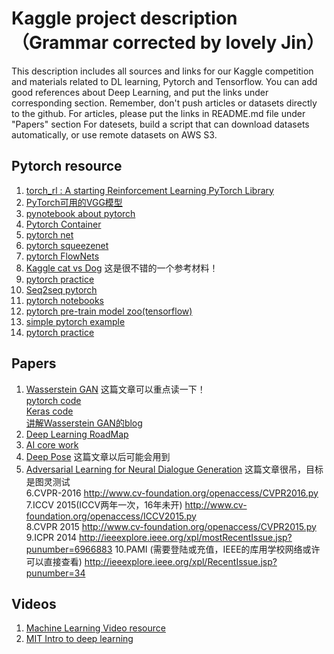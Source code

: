 # Kaggle project description（Grammar corrected by lovely Jin）
This description includes all sources and links for our Kaggle competition and materials related to DL learning, Pytorch and Tensorflow. 
You can add good references about Deep Learning, and put the links under corresponding section.
Remember, don't push articles or datasets directly to the github.
For articles, please put the links in README.md file under "Papers" section
For datesets, build a script that can download datasets automatically, or use remote datasets on AWS S3.


## Pytorch resource

1. [torch_rl : A starting Reinforcement Learning PyTorch Library](https://github.com/ludc/rl)
2. [PyTorch可用的VGG模型](https://github.com/jcjohnson/pytorch-vgg)
3. [pynotebook about pytorch](https://github.com/pytorch)
4. [Pytorch Container](https://github.com/amdegroot/pytorch-containers)
5. [pytorch net](https://github.com/pytorch/tnt)
6. [pytorch squeezenet](https://github.com/gsp-27/pytorch_Squeezenet)
7. [pytorch FlowNets](https://github.com/ClementPinard/FlowNetPytorch)
8. [Kaggle cat vs Dog](https://github.com/desimone/pytorch-cat-vs-dogs) 这是很不错的一个参考材料！
9. [pytorch practice](https://github.com/napsternxg/pytorch-practice)
10. [Seq2seq pytorch](https://github.com/popol1991/seq2seq-pytorch-example)
11. [pytorch notebooks](https://github.com/thomlake/pytorch-notebooks)
12. [pytorch pre-train model zoo(tensorflow)](https://github.com/Cadene/tensorflow-model-zoo.torch)
13. [simple pytorch example](https://github.com/jcjohnson/pytorch-examples)
14. [pytorch practice](https://github.com/spro/practical-pytorch)



## Papers

1. [Wasserstein GAN](https://arxiv.org/abs/1701.07875) 这篇文章可以重点读一下！   
   [pytorch code](https://gist.github.com/soumith/71995cecc5b99cda38106ad64503cee3)     
   [Keras code](https://github.com/tdeboissiere/DeepLearningImplementations/tree/master/WassersteinGAN)   
   [讲解Wasserstein GAN的blog](http://mp.weixin.qq.com/s/zSKUpVpnHSbfY82cTKmPfQ)
2. [Deep Learning RoadMap](https://github.com/songrotek/Deep-Learning-Papers-Reading-Roadmap)
3. [AI core work](https://github.com/ceobillionaire/WHAT-AI-CAN-DO-FOR-YOU)
4. [Deep Pose](https://github.com/mitmul/deeppose) 这篇文章以后可能会用到
5. [Adversarial Learning for Neural Dialogue Generation](https://arxiv.org/pdf/1701.06547.pdf) 这篇文章很吊，目标是图灵测试  
  6.CVPR-2016 http://www.cv-foundation.org/openaccess/CVPR2016.py  
  7.ICCV 2015(ICCV两年一次，16年未开) http://www.cv-foundation.org/openaccess/ICCV2015.py  
  8.CVPR 2015 http://www.cv-foundation.org/openaccess/CVPR2015.py
  9.ICPR 2014 http://ieeexplore.ieee.org/xpl/mostRecentIssue.jsp?punumber=6966883
  10.PAMI (需要登陆或充值，IEEE的库用学校网络或许可以直接查看) http://ieeexplore.ieee.org/xpl/RecentIssue.jsp?punumber=34


## Videos

1. [Machine Learning Video resource](https://hackmd.io/MYJgbArAjMYgtABilAnPALCgzPARgBwAmBmAZhsBAYnqhntkA===?view)
2. [MIT Intro to deep learning](http://weibo.wbdacdn.com/url/t/RxuOhKQ/)


